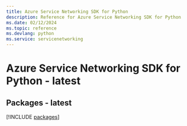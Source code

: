 ```yaml
---
title: Azure Service Networking SDK for Python
description: Reference for Azure Service Networking SDK for Python
ms.date: 02/12/2024
ms.topic: reference
ms.devlang: python
ms.service: servicenetworking
---
```

# Azure Service Networking SDK for Python - latest
## Packages - latest
[!INCLUDE [packages](service-networking-index.md)]